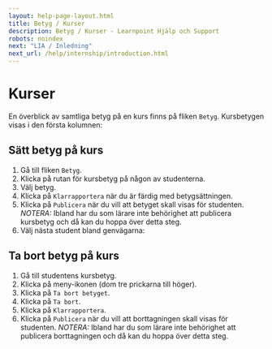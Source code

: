 ```yaml
---
layout: help-page-layout.html
title: Betyg / Kurser
description: Betyg / Kurser - Learnpoint Hjälp och Support
robots: noindex
next: "LIA / Inledning"
next_url: /help/internship/introduction.html
---
```


# Kurser

<!-- only-in-swedish.html -->

En överblick av samtliga betyg på en kurs finns på fliken `Betyg`. Kursbetygen visas i den första kolumnen:

<!-- desktop-screenshot.html, { src: "_assets/course-grades-in-gradebook.png", alt: "Kursbetyg på betygsfliken", theme: "light" } -->


## Sätt betyg på kurs

1. Gå till fliken `Betyg`.
2. Klicka på rutan för kursbetyg på någon av studenterna.
3. Välj betyg.
4. Klicka på `Klarrapportera` när du är färdig med betygsättningen.
5. Klicka på `Publicera` när du vill att betyget skall visas för studenten. *NOTERA:* Ibland har du som lärare inte behörighet att publicera kursbetyg och då kan du hoppa över detta steg.
6. Välj nästa student bland genvägarna:

<!-- desktop-recording.html, { src: "_assets/grade-course.mp4", alt: "Betygsätt kurs", theme: "light" } -->


## Ta bort betyg på kurs

1. Gå till studentens kursbetyg.
2. Klicka på meny-ikonen (dom tre prickarna till höger).
3. Klicka på `Ta bort betyget`.
4. Klicka på `Ta bort`.
5. Klicka på `Klarrapportera`.
6. Klicka på `Publicera` när du vill att borttagningen skall visas för studenten. *NOTERA:* Ibland har du som lärare inte behörighet att publicera borttagningen och då kan du hoppa över detta steg.

<!-- desktop-recording.html, { src: "_assets/delete-course-grade.mp4", alt: "Ta bort kursbetyg", theme: "light" } -->
